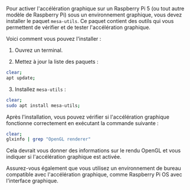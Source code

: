 Pour activer l'accélération graphique sur un Raspberry Pi 5 (ou tout autre modèle de Raspberry Pi) sous un environnement graphique, vous devez installer le paquet `mesa-utils`. Ce paquet
contient des outils qui vous permettent de vérifier et de tester l'accélération graphique.

Voici comment vous pouvez l'installer :

1. Ouvrez un terminal.
   
3. Mettez à jour la liste des paquets :
```bash
clear;
apt update;
```

3. Installez `mesa-utils` :
```bash
clear;
sudo apt install mesa-utils;
```


Après l'installation, vous pouvez vérifier si l'accélération graphique fonctionne correctement en exécutant la commande suivante :
```bash
clear;
glxinfo | grep "OpenGL renderer"
```

Cela devrait vous donner des informations sur le rendu OpenGL et vous indiquer si l'accélération graphique est activée.

Assurez-vous également que vous utilisez un environnement de bureau compatible avec l'accélération graphique, comme Raspberry Pi OS avec l'interface graphique.
